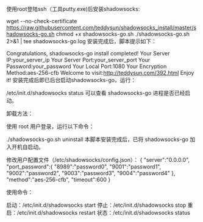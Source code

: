 使用root登陆ssh（工具putty.exe)后安装shadowsocks:

wget --no-check-certificate https://raw.githubusercontent.com/teddysun/shadowsocks_install/master/shadowsocks-go.sh
chmod +x shadowsocks-go.sh
./shadowsocks-go.sh 2>&1 | tee shadowsocks-go.log
安装完成后，脚本提示如下：

Congratulations, shadowsocks-go install completed!
Your Server IP:your_server_ip
Your Server Port:your_server_port
Your Password:your_password
Your Local Port:1080
Your Encryption Method:aes-256-cfb
Welcome to visit:http://teddysun.com/392.html
Enjoy it!
安装完成后即已后台启动shadowsocks-go，运行：

/etc/init.d/shadowsocks status
可以查看 shadowsocks-go 进程是否已经启动。

卸载方法：

使用 root 用户登录，运行以下命令：

./shadowsocks-go.sh uninstall
本脚本安装完成后，已将 shadowsocks-go 加入开机自启动。

修改用户配置文件（/etc/shadowsocks/config.json）：
{
    "server":"0.0.0.0",
    "port_password":{
         "8989":"password0",
         "9001":"password1",
         "9002":"password2",
         "9003":"password3",
         "9004":"password4"
    },
    "method":"aes-256-cfb",
    "timeout":600
}

使用命令：

启动：/etc/init.d/shadowsocks start
停止：/etc/init.d/shadowsocks stop
重启：/etc/init.d/shadowsocks restart
状态：/etc/init.d/shadowsocks status